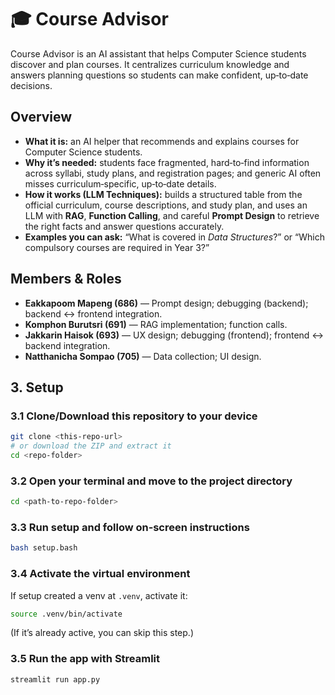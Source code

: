 # 🎓 Course Advisor

Course Advisor is an AI assistant that helps Computer Science students discover and plan courses. It centralizes curriculum knowledge and answers planning questions so students can make confident, up‑to‑date decisions.

## Overview
- **What it is:** an AI helper that recommends and explains courses for Computer Science students.  
- **Why it’s needed:** students face fragmented, hard‑to‑find information across syllabi, study plans, and registration pages; and generic AI often misses curriculum‑specific, up‑to‑date details.  
- **How it works (LLM Techniques):** builds a structured table from the official curriculum, course descriptions, and study plan, and uses an LLM with **RAG**, **Function Calling**, and careful **Prompt Design** to retrieve the right facts and answer questions accurately.  
- **Examples you can ask:** “What is covered in *Data Structures*?” or “Which compulsory courses are required in Year 3?”

## Members & Roles
- **Eakkapoom Mapeng (686)** — Prompt design; debugging (backend); backend ↔ frontend integration.  
- **Komphon Burutsri (691)** — RAG implementation; function calls.  
- **Jakkarin Haisok (693)** — UX design; debugging (frontend); frontend ↔ backend integration.  
- **Natthanicha Sompao (705)** — Data collection; UI design.  

## 3. Setup

### 3.1 Clone/Download this repository to your device
```bash
git clone <this-repo-url>
# or download the ZIP and extract it
cd <repo-folder>
```

### 3.2 Open your terminal and move to the project directory
```bash
cd <path-to-repo-folder>
```

### 3.3 Run setup and follow on‑screen instructions
```bash
bash setup.bash
```

### 3.4 Activate the virtual environment
If setup created a venv at `.venv`, activate it:
```bash
source .venv/bin/activate
```
(If it’s already active, you can skip this step.)

### 3.5 Run the app with Streamlit
```bash
streamlit run app.py
```

